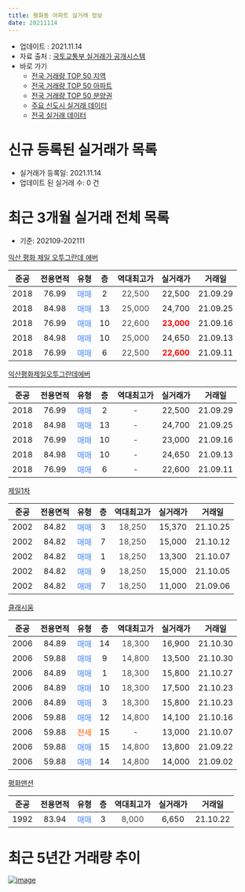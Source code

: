 ```yaml
---
title: 평화동 아파트 실거래 정보
date: 20211114
---
```


* 업데이트 : 2021.11.14
* 자료 출처 : [국토교통부 실거래가 공개시스템](http://rt.molit.go.kr)
* 바로 가기
    * [전국 거래량 TOP 50 지역](https://apt-info.github.io/apt-trade-info/tr)
    * [전국 거래량 TOP 50 아파트](https://apt-info.github.io/apt-trade-info/ta)
    * [전국 거래량 TOP 50 분양권](https://apt-info.github.io/apt-trade-info/tb)
    * [주요 신도시 실거래 데이터](https://apt-info.github.io/apt-trade-info/newtown)
    * [전국 실거래 데이터](https://apt-info.github.io/apt-trade-info/all)



<script async src="https://pagead2.googlesyndication.com/pagead/js/adsbygoogle.js"></script>
<!-- 기본광고 -->
<ins class="adsbygoogle"
     style="display:block"
     data-ad-client="ca-pub-1142216861245946"
     data-ad-slot="4805727019"
     data-ad-format="auto"
     data-full-width-responsive="true"></ins>
<script>
     (adsbygoogle = window.adsbygoogle || []).push({});
</script>


# 신규 등록된 실거래가 목록

* 실거래가 등록일: 2021.11.14
* 업데이트 된 실거래 수: 0 건




<script async src="https://pagead2.googlesyndication.com/pagead/js/adsbygoogle.js"></script>
<!-- 기본광고 -->
<ins class="adsbygoogle"
     style="display:block"
     data-ad-client="ca-pub-1142216861245946"
     data-ad-slot="4805727019"
     data-ad-format="auto"
     data-full-width-responsive="true"></ins>
<script>
     (adsbygoogle = window.adsbygoogle || []).push({});
</script>


# 최근 3개월 실거래 전체 목록
* 기준: 202109-202111


[익산 평화 제일 오투그란데 에버](https://search.naver.com/search.naver?query=%EC%9D%B5%EC%82%B0+%ED%8F%89%ED%99%94+%EC%A0%9C%EC%9D%BC+%EC%98%A4%ED%88%AC%EA%B7%B8%EB%9E%80%EB%8D%B0+%EC%97%90%EB%B2%84)

|준공|전용면적|유형|층|역대최고가|실거래가|거래일|
|:---:|:---:|:---:|:---:|:---:|:---:|:---:|
|2018|76.99|<span style="color:#4285F3">매매</span>|2|<span style="color:#444444">22,500</span>|22,500|21.09.29|
|2018|84.98|<span style="color:#4285F3">매매</span>|13|<span style="color:#444444">25,000</span>|24,700|21.09.25|
|2018|76.99|<span style="color:#4285F3">매매</span>|10|<span style="color:#444444">22,600</span>|<b><span style="color:#FF0000">23,000</span></b>|21.09.16|
|2018|84.98|<span style="color:#4285F3">매매</span>|10|<span style="color:#444444">25,000</span>|24,650|21.09.13|
|2018|76.99|<span style="color:#4285F3">매매</span>|6|<span style="color:#444444">22,500</span>|<b><span style="color:#FF0000">22,600</span></b>|21.09.11|

[익산평화제일오투그란데에버](https://search.naver.com/search.naver?query=%EC%9D%B5%EC%82%B0%ED%8F%89%ED%99%94%EC%A0%9C%EC%9D%BC%EC%98%A4%ED%88%AC%EA%B7%B8%EB%9E%80%EB%8D%B0%EC%97%90%EB%B2%84)

|준공|전용면적|유형|층|역대최고가|실거래가|거래일|
|:---:|:---:|:---:|:---:|:---:|:---:|:---:|
|2018|76.99|<span style="color:#4285F3">매매</span>|2|<span style="color:#444444">-</span>|22,500|21.09.29|
|2018|84.98|<span style="color:#4285F3">매매</span>|13|<span style="color:#444444">-</span>|24,700|21.09.25|
|2018|76.99|<span style="color:#4285F3">매매</span>|10|<span style="color:#444444">-</span>|23,000|21.09.16|
|2018|84.98|<span style="color:#4285F3">매매</span>|10|<span style="color:#444444">-</span>|24,650|21.09.13|
|2018|76.99|<span style="color:#4285F3">매매</span>|6|<span style="color:#444444">-</span>|22,600|21.09.11|

[제일1차](https://search.naver.com/search.naver?query=%EC%A0%9C%EC%9D%BC1%EC%B0%A8)

|준공|전용면적|유형|층|역대최고가|실거래가|거래일|
|:---:|:---:|:---:|:---:|:---:|:---:|:---:|
|2002|84.82|<span style="color:#4285F3">매매</span>|3|<span style="color:#444444">18,250</span>|15,370|21.10.25|
|2002|84.82|<span style="color:#4285F3">매매</span>|7|<span style="color:#444444">18,250</span>|15,000|21.10.12|
|2002|84.82|<span style="color:#4285F3">매매</span>|1|<span style="color:#444444">18,250</span>|13,300|21.10.07|
|2002|84.82|<span style="color:#4285F3">매매</span>|9|<span style="color:#444444">18,250</span>|15,000|21.10.05|
|2002|84.82|<span style="color:#4285F3">매매</span>|7|<span style="color:#444444">18,250</span>|11,000|21.09.06|

[클래시움](https://search.naver.com/search.naver?query=%ED%81%B4%EB%9E%98%EC%8B%9C%EC%9B%80)

|준공|전용면적|유형|층|역대최고가|실거래가|거래일|
|:---:|:---:|:---:|:---:|:---:|:---:|:---:|
|2006|84.89|<span style="color:#4285F3">매매</span>|14|<span style="color:#444444">18,300</span>|16,900|21.10.30|
|2006|59.88|<span style="color:#4285F3">매매</span>|9|<span style="color:#444444">14,800</span>|13,500|21.10.30|
|2006|84.89|<span style="color:#4285F3">매매</span>|1|<span style="color:#444444">18,300</span>|15,800|21.10.27|
|2006|84.89|<span style="color:#4285F3">매매</span>|10|<span style="color:#444444">18,300</span>|17,500|21.10.23|
|2006|84.89|<span style="color:#4285F3">매매</span>|3|<span style="color:#444444">18,300</span>|15,800|21.10.23|
|2006|59.88|<span style="color:#4285F3">매매</span>|12|<span style="color:#444444">14,800</span>|14,100|21.10.16|
|2006|59.88|<span style="color:#FF5A00">전세</span>|15|<span style="color:#444444">-</span>|13,000|21.10.07|
|2006|59.88|<span style="color:#4285F3">매매</span>|15|<span style="color:#444444">14,800</span>|13,800|21.09.22|
|2006|59.88|<span style="color:#4285F3">매매</span>|14|<span style="color:#444444">14,800</span>|14,000|21.09.02|

[평화맨션](https://search.naver.com/search.naver?query=%ED%8F%89%ED%99%94%EB%A7%A8%EC%85%98)

|준공|전용면적|유형|층|역대최고가|실거래가|거래일|
|:---:|:---:|:---:|:---:|:---:|:---:|:---:|
|1992|83.94|<span style="color:#4285F3">매매</span>|3|<span style="color:#444444">8,000</span>|6,650|21.10.22|



<script async src="https://pagead2.googlesyndication.com/pagead/js/adsbygoogle.js"></script>
<!-- 기본광고 -->
<ins class="adsbygoogle"
     style="display:block"
     data-ad-client="ca-pub-1142216861245946"
     data-ad-slot="4805727019"
     data-ad-format="auto"
     data-full-width-responsive="true"></ins>
<script>
     (adsbygoogle = window.adsbygoogle || []).push({});
</script>


# 최근 5년간 거래량 추이


<div style="width:100%;">
    <canvas id="deal_progress" height="200"></canvas>
</div>

<script>
new Chart(document.getElementById("deal_progress"), {
    type: 'line',
    data: {
        labels: ['16.01','16.02','16.03','16.04','16.05','16.06','16.07','16.08','16.09','16.10','16.11','16.12','17.01','17.02','17.03','17.04','17.05','17.06','17.07','17.08','17.09','17.10','17.11','17.12','18.01','18.02','18.03','18.04','18.05','18.06','18.07','18.08','18.09','18.10','18.11','18.12','19.01','19.02','19.03','19.04','19.05','19.06','19.07','19.08','19.09','19.10','19.11','19.12','20.01','20.02','20.03','20.04','20.05','20.06','20.07','20.08','20.09','20.10','20.11','20.12','21.01','21.02','21.03','21.04','21.05','21.06','21.07','21.08','21.09','21.10'],
        datasets: [{
            label: '매매/분양권',
            data: [5,7,3,7,8,5,12,5,13,5,20,14,18,4,10,8,7,3,5,4,4,8,4,3,6,5,6,8,9,10,9,10,12,13,7,4,1,4,6,2,2,3,3,5,2,6,1,2,1,3,3,7,4,5,4,4,10,5,5,3,7,7,11,7,2,4,6,6,13,11],
            borderColor: "rgba(66, 133, 243, 1)",
            backgroundColor: "rgba(66, 133, 243, 0.05)",
            borderWidth: 1,
            pointRadius: 0,
            fill: false,
            lineTension: 0
        },{
            label: '전/월세',
            data: [0,2,0,0,0,2,1,1,0,1,0,0,0,1,1,1,3,0,2,0,1,1,0,0,1,0,1,1,0,3,1,5,4,2,1,1,0,3,2,3,2,1,1,0,0,0,1,0,2,1,1,0,0,0,1,5,1,4,2,0,1,0,1,0,1,1,1,1,0,1],
            borderColor: "rgba(255, 90, 0, 1)",
            backgroundColor: "rgba(255, 90, 0, 0.05)",
            borderWidth: 1,
            pointRadius: 0,
            fill: false,
            lineTension: 0
        },{
            label: '합계',
            data: [5,9,3,7,8,7,13,6,13,6,20,14,18,5,11,9,10,3,7,4,5,9,4,3,7,5,7,9,9,13,10,15,16,15,8,5,1,7,8,5,4,4,4,5,2,6,2,2,3,4,4,7,4,5,5,9,11,9,7,3,8,7,12,7,3,5,7,7,13,12],
            borderColor: "rgba(0, 0, 0, 1)",
            backgroundColor: "rgba(0, 0, 0, 0.03)",
            borderWidth: 0.1,
            pointRadius: 0,
            fill: true,
            lineTension: 0
        }
        ]
    },
    options: {
        responsive: true,
        title: {
            display: false
        },
        tooltips: {
            mode: 'index',
            intersect: false
        },
        hover: {
            mode: 'nearest',
            intersect: true
        },
        scales: {
            xAxes: [{
                display: true,
                scaleLabel: {
                    display: true,
                    labelString: '년/월'
                }
            }],
            yAxes: [{
                display: true,
                ticks: {
                    suggestedMin: 0,
                },
                scaleLabel: {
                    display: true,
                    labelString: '실거래 수'
                }
            }]
        }
    }
});

</script>


[![image](https://apt-info.github.io/images/2020-01-03-apt-trade-info/1024x500.png)](https://play.google.com/store/apps/details?id=com.aptinfo.apttradeinfo)

